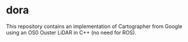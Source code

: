 # dora
This repository contains an implementation of Cartographer from Google using an OS0 Ouster LiDAR in C++ (no need for ROS). 
